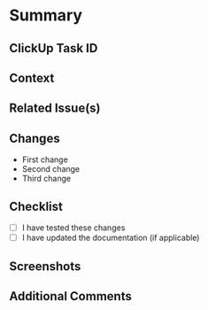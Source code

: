 # Summary

<!-- Provide a one-line summary of the changes you've made. -->

## ClickUp Task ID

<!-- Provide the ClickUp task ID if applicable. -->

## Context

<!--
    Why is this change necessary?
    What problem does it solve or what feature does it add?
-->

## Related Issue(s)

<!--
    List related issue(s) by mentioning them like so:
    Fixes #123, Closes #456.
-->

## Changes

<!--
    Provide a detailed list of changes you've made.
    This will give reviewers an idea of what to look for during review.
-->

- First change
- Second change
- Third change

## Checklist

<!-- Go through the following checklist before marking the PR as complete. -->

- [ ] I have tested these changes
- [ ] I have updated the documentation (if applicable)

## Screenshots

<!--
    If the changes include any visual updates, please provide screenshots so that reviewers can see what has changed.
-->

## Additional Comments

<!--
    If you have any additional comments or questions, mention them here. This could include potential improvements, suggestions, etc.
-->
